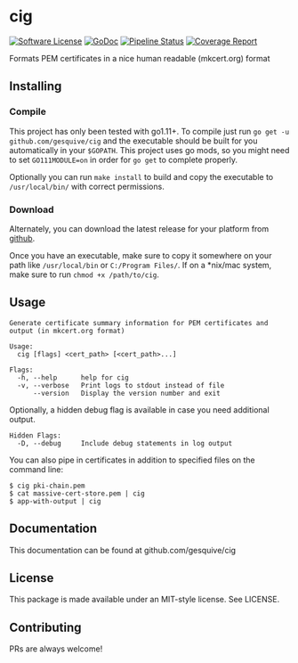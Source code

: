 # cig
[![Software License](https://img.shields.io/badge/License-MIT-orange.svg?style=flat-square)](https://github.com/gesquive/cig/blob/master/LICENSE)
[![GoDoc](https://img.shields.io/badge/godoc-reference-blue.svg?style=flat-square)](https://godoc.org/github.com/gesquive/cig)
[![Pipeline Status](https://img.shields.io/gitlab/pipeline/gesquive/cig?style=flat-square)](https://gitlab.com/gesquive/cig/pipelines)
[![Coverage Report](https://gitlab.com/gesquive/cig/badges/master/coverage.svg?style=flat-square)](https://gesquive.gitlab.io/cig/coverage.html)

Formats PEM certificates in a nice human readable (mkcert.org) format

## Installing

### Compile
This project has only been tested with go1.11+. To compile just run `go get -u github.com/gesquive/cig` and the executable should be built for you automatically in your `$GOPATH`. This project uses go mods, so you might need to set `GO111MODULE=on` in order for `go get` to complete properly.

Optionally you can run `make install` to build and copy the executable to `/usr/local/bin/` with correct permissions.

### Download
Alternately, you can download the latest release for your platform from [github](https://github.com/gesquive/cig/releases).

Once you have an executable, make sure to copy it somewhere on your path like `/usr/local/bin` or `C:/Program Files/`.
If on a \*nix/mac system, make sure to run `chmod +x /path/to/cig`.

## Usage

```console
Generate certificate summary information for PEM certificates and output (in mkcert.org format)

Usage:
  cig [flags] <cert_path> [<cert_path>...]

Flags:
  -h, --help      help for cig
  -v, --verbose   Print logs to stdout instead of file
      --version   Display the version number and exit
```
Optionally, a hidden debug flag is available in case you need additional output.
```console
Hidden Flags:
  -D, --debug     Include debug statements in log output
```

You can also pipe in certificates in addition to specified files on the command line:

```console
$ cig pki-chain.pem
$ cat massive-cert-store.pem | cig 
$ app-with-output | cig
```

## Documentation

This documentation can be found at github.com/gesquive/cig

## License

This package is made available under an MIT-style license. See LICENSE.

## Contributing

PRs are always welcome!
